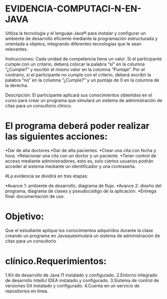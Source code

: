 # EVIDENCIA-COMPUTACI-N-EN-JAVA
Utiliza la tecnología y el lenguaje Java® para instalar y configurar un ambiente de desarrollo eficiente mediante la programación estructurada y orientada a objetos, integrando diferentes tecnologías que le sean relevantes.

Instrucciones: Cada unidad de competencia tiene un valor. Si el participante cumple con un criterio, deberá colocar la palabra “sí” en la columna “¿Cumple?” y escribir el mismo valor en la columna “Puntaje”. Por el contrario, si el participante no cumple con el criterio, deberá escribir la palabra “no” en la columna “¿Cumple?” y un puntaje de 0 en la columna de la derecha.       

Descripción: El participante aplicará sus conocimientos obtenidos en el curso para crear un programa que simulará un sistema de administración de citas para un consultorio clínico. 

   # El programa deberá poder realizar las siguientes acciones:
  •Dar de alta doctores.•Dar de alta pacientes.
  •Crear una cita con fecha y hora.
  •Relacionar una cita con un doctor y un paciente.
  •Tener control de acceso mediante administradores, esto es, solo ciertos usuarios podrán acceder al sistema mediante un identificador y una contraseña.
  
  #La evidencia se dividirá en tres etapas:
  
 •Avance 1: ambiente de desarrollo, diagrama de flujo.
 •Avance 2: diseño del programa, diagrama de clases y pseudocódigo de la aplicación.
 •Entrega final: documentación de uso.
  
  # Objetivo: 
  Que el estudiante aplique los conocimientos adquiridos durante la clase creando un programa en Javaquesimulará un sistema de administración de citas para un consultorio 
  
  # clínico.Requerimientos:
  1.Kit de desarrollo de Java 11 instalado y configurado.
  2.Entorno integrado de desarrollo IntelliJ IDEA instalado y configurado.
  3.Sistema de control de versiones Git instalado y configurado.
  4.Cuenta en un servicio de repositorios en línea.
